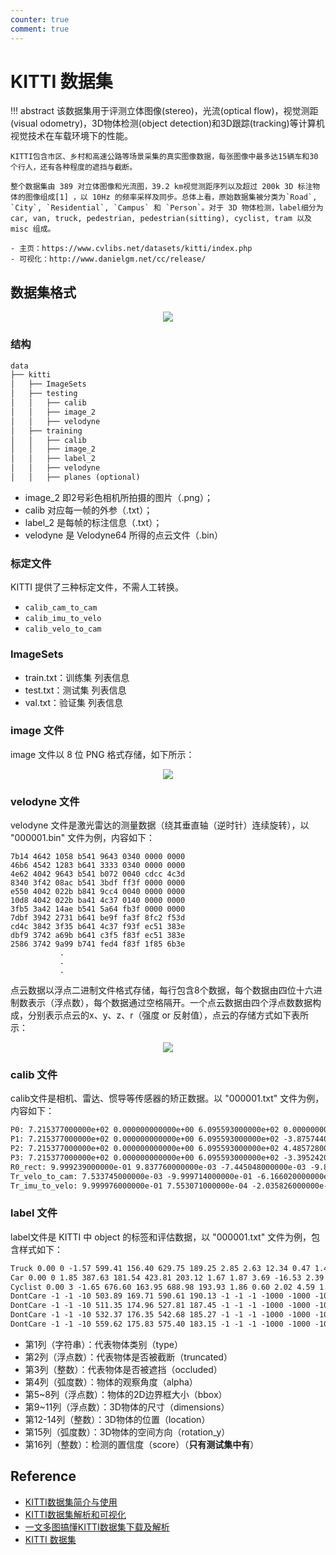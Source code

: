 ```yaml
---
counter: true
comment: true
---
```


# KITTI 数据集

!!! abstract
    该数据集用于评测立体图像(stereo)，光流(optical flow)，视觉测距(visual odometry)，3D物体检测(object detection)和3D跟踪(tracking)等计算机视觉技术在车载环境下的性能。
    
    KITTI包含市区、乡村和高速公路等场景采集的真实图像数据，每张图像中最多达15辆车和30个行人，还有各种程度的遮挡与截断。
    
    整个数据集由 389 对立体图像和光流图，39.2 km视觉测距序列以及超过 200k 3D 标注物体的图像组成[1] ，以 10Hz 的频率采样及同步。总体上看，原始数据集被分类为`Road`, `City`, `Residential`, `Campus` 和 `Person`。对于 3D 物体检测，label细分为 car, van, truck, pedestrian, pedestrian(sitting), cyclist, tram 以及misc 组成。

    - 主页：https://www.cvlibs.net/datasets/kitti/index.php
    - 可视化：http://www.danielgm.net/cc/release/

## 数据集格式

<center><img src="https://note.jujimeizuo.cn/assets/images/cv/dataset/kitti-1.png"></center>

### 结构

```txt
data
├── kitti
│   ├── ImageSets
│   ├── testing
│   │   ├── calib
│   │   ├── image_2
│   │   ├── velodyne
│   ├── training
│   │   ├── calib
│   │   ├── image_2
│   │   ├── label_2
│   │   ├── velodyne
│   │   ├── planes (optional)
```

- image_2 即2号彩色相机所拍摄的图片（.png）；
- calib 对应每一帧的外参（.txt）；
- label_2 是每帧的标注信息（.txt）；
- velodyne 是 Velodyne64 所得的点云文件（.bin）

### 标定文件

KITTI 提供了三种标定文件，不需人工转换。

- `calib_cam_to_cam`
- `calib_imu_to_velo`
- `calib_velo_to_cam`

### ImageSets

- train.txt：训练集 列表信息
- test.txt：测试集 列表信息
- val.txt：验证集 列表信息


### image 文件

image 文件以 8 位 PNG 格式存储，如下所示：

<center><img src="https://note.jujimeizuo.cn/assets/images/cv/dataset/kitti-2.png"></center>

### velodyne 文件

velodyne 文件是激光雷达的测量数据（绕其垂直轴（逆时针）连续旋转），以 "000001.bin" 文件为例，内容如下：

```bin
7b14 4642 1058 b541 9643 0340 0000 0000
46b6 4542 1283 b641 3333 0340 0000 0000
4e62 4042 9643 b541 b072 0040 cdcc 4c3d
8340 3f42 08ac b541 3bdf ff3f 0000 0000
e550 4042 022b b841 9cc4 0040 0000 0000
10d8 4042 022b ba41 4c37 0140 0000 0000
3fb5 3a42 14ae b541 5a64 fb3f 0000 0000
7dbf 3942 2731 b641 be9f fa3f 8fc2 f53d
cd4c 3842 3f35 b641 4c37 f93f ec51 383e
dbf9 3742 a69b b641 c3f5 f83f ec51 383e
2586 3742 9a99 b741 fed4 f83f 1f85 6b3e
           .
           .
           .
```

点云数据以浮点二进制文件格式存储，每行包含8个数据，每个数据由四位十六进制数表示（浮点数），每个数据通过空格隔开。一个点云数据由四个浮点数数据构成，分别表示点云的x、y、z、r（强度 or 反射值），点云的存储方式如下表所示：

<center><img src="https://note.jujimeizuo.cn/assets/images/cv/dataset/kitti-3.png"></center>

### calib 文件

calib文件是相机、雷达、惯导等传感器的矫正数据。以 "000001.txt" 文件为例，内容如下：

```txt
P0: 7.215377000000e+02 0.000000000000e+00 6.095593000000e+02 0.000000000000e+00 0.000000000000e+00 7.215377000000e+02 1.728540000000e+02 0.000000000000e+00 0.000000000000e+00 0.000000000000e+00 1.000000000000e+00 0.000000000000e+00
P1: 7.215377000000e+02 0.000000000000e+00 6.095593000000e+02 -3.875744000000e+02 0.000000000000e+00 7.215377000000e+02 1.728540000000e+02 0.000000000000e+00 0.000000000000e+00 0.000000000000e+00 1.000000000000e+00 0.000000000000e+00
P2: 7.215377000000e+02 0.000000000000e+00 6.095593000000e+02 4.485728000000e+01 0.000000000000e+00 7.215377000000e+02 1.728540000000e+02 2.163791000000e-01 0.000000000000e+00 0.000000000000e+00 1.000000000000e+00 2.745884000000e-03
P3: 7.215377000000e+02 0.000000000000e+00 6.095593000000e+02 -3.395242000000e+02 0.000000000000e+00 7.215377000000e+02 1.728540000000e+02 2.199936000000e+00 0.000000000000e+00 0.000000000000e+00 1.000000000000e+00 2.729905000000e-03
R0_rect: 9.999239000000e-01 9.837760000000e-03 -7.445048000000e-03 -9.869795000000e-03 9.999421000000e-01 -4.278459000000e-03 7.402527000000e-03 4.351614000000e-03 9.999631000000e-01
Tr_velo_to_cam: 7.533745000000e-03 -9.999714000000e-01 -6.166020000000e-04 -4.069766000000e-03 1.480249000000e-02 7.280733000000e-04 -9.998902000000e-01 -7.631618000000e-02 9.998621000000e-01 7.523790000000e-03 1.480755000000e-02 -2.717806000000e-01
Tr_imu_to_velo: 9.999976000000e-01 7.553071000000e-04 -2.035826000000e-03 -8.086759000000e-01 -7.854027000000e-04 9.998898000000e-01 -1.482298000000e-02 3.195559000000e-01 2.024406000000e-03 1.482454000000e-02 9.998881000000e-01 -7.997231000000e-01
```

### label 文件

label文件是 KITTI 中 object 的标签和评估数据，以 "000001.txt" 文件为例，包含样式如下：

```txt
Truck 0.00 0 -1.57 599.41 156.40 629.75 189.25 2.85 2.63 12.34 0.47 1.49 69.44 -1.56
Car 0.00 0 1.85 387.63 181.54 423.81 203.12 1.67 1.87 3.69 -16.53 2.39 58.49 1.57
Cyclist 0.00 3 -1.65 676.60 163.95 688.98 193.93 1.86 0.60 2.02 4.59 1.32 45.84 -1.55
DontCare -1 -1 -10 503.89 169.71 590.61 190.13 -1 -1 -1 -1000 -1000 -1000 -10
DontCare -1 -1 -10 511.35 174.96 527.81 187.45 -1 -1 -1 -1000 -1000 -1000 -10
DontCare -1 -1 -10 532.37 176.35 542.68 185.27 -1 -1 -1 -1000 -1000 -1000 -10
DontCare -1 -1 -10 559.62 175.83 575.40 183.15 -1 -1 -1 -1000 -1000 -1000 -10
```

- 第1列（字符串）：代表物体类别（type）
- 第2列（浮点数）：代表物体是否被截断（truncated）
- 第3列（整数）：代表物体是否被遮挡（occluded）
- 第4列（弧度数）：物体的观察角度（alpha）
- 第5~8列（浮点数）：物体的2D边界框大小（bbox）
- 第9~11列（浮点数）：3D物体的尺寸（dimensions）
- 第12-14列（整数）：3D物体的位置（location）
- 第15列（弧度数）：3D物体的空间方向（rotation_y）
- 第16列（整数）：检测的置信度（score）（**只有测试集中有**）


## Reference

- [KITTI数据集简介与使用](https://blog.csdn.net/solomon1558/article/details/70173223)
- [KITTI数据集解析和可视化](https://blog.csdn.net/zyw2002/article/details/127395975)
- [一文多图搞懂KITTI数据集下载及解析](https://developer.aliyun.com/article/855136)
- [KITTI 数据集](https://mmdetection3d.readthedocs.io/zh-cn/latest/advanced_guides/datasets/kitti.html)